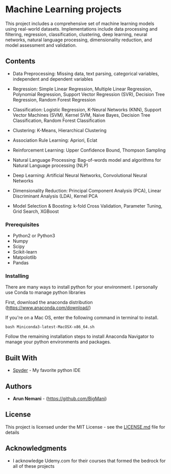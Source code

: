 # Machine Learning projects

This project includes a comprehensive set of machine learning models using real-world datasets. Implementations include data processing and filtering, regression, classification, clustering, deep learning, neural networks, natural language processing, dimensionality reduction, and model assessment and validation.

## Contents

- Data Preprocessing: Missing data, text parsing, categorical variables, independent and dependent variables

- Regression: Simple Linear Regression, Multiple Linear Regression, Polynomial Regression, Support Vector Regression (SVR), Decision Tree Regression, Random Forest Regression

- Classification: Logistic Regression, K-Neural Networks (KNN), Support Vector Machines (SVM), Kernel SVM, Naive Bayes, Decision Tree Classification, Random Forest Classification

- Clustering: K-Means, Hierarchical Clustering

- Association Rule Learning: Apriori, Eclat

- Reinforcement Learning: Upper Confidence Bound, Thompson Sampling

- Natural Language Processing: Bag-of-words model and algorithms for Natural Language processing (NLP)

- Deep Learning: Artificial Neural Networks, Convolutional Neural Networks

- Dimensionality Reduction: Principal Component Analysis (PCA), Linear Discriminant Analysis (LDA), Kernel PCA

- Model Selection & Boosting: k-fold Cross Validation, Parameter Tuning, Grid Search, XGBoost


### Prerequisites

- Python2 or Python3
- Numpy
- Scipy
- Scikit-learn
- Matpolotlib
- Pandas

### Installing

There are many ways to install python for your environment. I personally use Conda to manage python libraries

First, download the anaconda distribution (https://www.anaconda.com/download/)

If you're on a Mac OS, enter the following command in terminal to install.
```
bash Miniconda3-latest-MacOSX-x86_64.sh
```

Follow the remaining installation steps to install Anaconda Navigator to manage your python environments and packages.

## Built With

* [Spyder](https://pythonhosted.org/spyder/) - My favorite python IDE

## Authors

* **Arun Nemani** - (https://github.com/BigMani)

## License

This project is licensed under the MIT License - see the [LICENSE.md](LICENSE.md) file for details

## Acknowledgments

* I acknowledge Udemy.com for their courses that formed the bedrock for all of these projects
